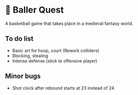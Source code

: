 # 🏀 Baller Quest

A basketball game that takes place in a medieval fantasy world.

## To do list

- Basic art for hoop, court (Rework colliders)
- Blocking, stealing
- Intense defense (stick to offensive player)

## Minor bugs

- Shot clock after rebound starts at 23 instead of 24

